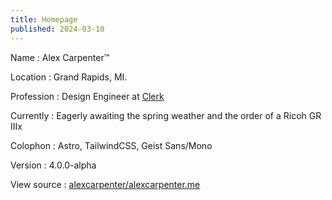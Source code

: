 ```yaml
---
title: Homepage
published: 2024-03-10
---
```


Name
: Alex Carpenter™

Location
: Grand Rapids, MI.

Profession
: Design Engineer at [Clerk](https://clerk.com)

Currently
: Eagerly awaiting the spring weather and the order of a Ricoh GR IIIx

Colophon
: Astro, TailwindCSS, Geist Sans/Mono

Version
: 4.0.0-alpha

View source
: [alexcarpenter/alexcarpenter.me](https://github.com/alexcarpenter/alexcarpenter.me)

